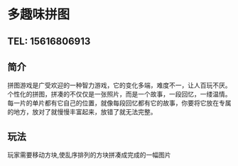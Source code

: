 # 多趣味拼图
## TEL: 15616806913

## 简介
 拼图游戏是广受欢迎的一种智力游戏，它的变化多端，难度不一，让人百玩不厌。个性化的拼图，拼凑的不仅仅是一张照片，而是一个故事，一段回忆，一缕温情。每一片的单片都有它自己的位置，就像每段回忆都有它的故事，你要将它放在专属的地方，放对了就慢慢丰富起来，放错了就无法完整。
## 玩法
  玩家需要移动方块,使乱序排列的方块拼凑成完成的一幅图片
